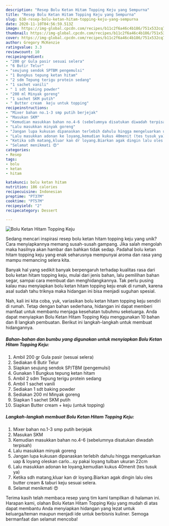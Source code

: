 ```yaml
---
description: "Resep Bolu Ketan Hitam Topping Keju yang Sempurna"
title: "Resep Bolu Ketan Hitam Topping Keju yang Sempurna"
slug: 638-resep-bolu-ketan-hitam-topping-keju-yang-sempurna
date: 2020-11-10T04:56:59.513Z
image: https://img-global.cpcdn.com/recipes/b11c2f6a46c4b186/751x532cq70/bolu-ketan-hitam-topping-keju-foto-resep-utama.jpg
thumbnail: https://img-global.cpcdn.com/recipes/b11c2f6a46c4b186/751x532cq70/bolu-ketan-hitam-topping-keju-foto-resep-utama.jpg
cover: https://img-global.cpcdn.com/recipes/b11c2f6a46c4b186/751x532cq70/bolu-ketan-hitam-topping-keju-foto-resep-utama.jpg
author: Gregory McKenzie
ratingvalue: 3.3
reviewcount: 10
recipeingredient:
- "200 gr Gula pasir sesuai selera"
- "6 Butir Telur"
- "seujung sendok SPTBM pengemulsi"
- "1 Bungkus tepung ketan hitam"
- "2 sdm Tepung terigu protein sedang"
- "1 sachet vanili"
- " 1 sdt baking powder"
- "200 ml Minyak goreng"
- "1 sachet SKM putih"
- " Butter cream  keju untuk topping"
recipeinstructions:
- "Mixer bahan no.1-3 smp putih berjejak"
- "Masukan SKM"
- "Kemudian masukkan bahan no.4-6 (sebelumnya disatukan diwadah terpisah)"
- "Lalu masukkan minyak goreng"
- "Jangan lupa kukusan dipanaskan terlebih dahulu hingga mengeluarkan uap &amp; loyang oleskan carlo...sy pakai loyang tulban ukuran 22cm"
- "Lalu masukkan adonan ke loyang,kemudian kukus 40menit (tes tusuk ya)"
- "Ketika sdh matang,kluar kan dr loyang.Biarkan agak dingin lalu oles butter cream &amp; taburi keju sesuai selera."
- "Selamat menikmati 😍"
categories:
- Resep
tags:
- bolu
- ketan
- hitam

katakunci: bolu ketan hitam 
nutrition: 186 calories
recipecuisine: Indonesian
preptime: "PT37M"
cooktime: "PT57M"
recipeyield: "2"
recipecategory: Dessert

---
```



![Bolu Ketan Hitam Topping Keju](https://img-global.cpcdn.com/recipes/b11c2f6a46c4b186/751x532cq70/bolu-ketan-hitam-topping-keju-foto-resep-utama.jpg)

Sedang mencari inspirasi resep bolu ketan hitam topping keju yang unik? Cara menyiapkannya memang susah-susah gampang. Jika salah mengolah maka hasilnya akan hambar dan bahkan tidak sedap. Padahal bolu ketan hitam topping keju yang enak seharusnya mempunyai aroma dan rasa yang mampu memancing selera kita.

Banyak hal yang sedikit banyak berpengaruh terhadap kualitas rasa dari bolu ketan hitam topping keju, mulai dari jenis bahan, lalu pemilihan bahan segar, sampai cara membuat dan menghidangkannya. Tak perlu pusing kalau mau menyiapkan bolu ketan hitam topping keju enak di rumah, karena asal sudah tahu triknya maka hidangan ini bisa menjadi suguhan spesial.




Nah, kali ini kita coba, yuk, variasikan bolu ketan hitam topping keju sendiri di rumah. Tetap dengan bahan sederhana, hidangan ini dapat memberi manfaat untuk membantu menjaga kesehatan tubuhmu sekeluarga. Anda dapat menyiapkan Bolu Ketan Hitam Topping Keju menggunakan 10 bahan dan 8 langkah pembuatan. Berikut ini langkah-langkah untuk membuat hidangannya.

<!--inarticleads1-->

##### Bahan-bahan dan bumbu yang digunakan untuk menyiapkan Bolu Ketan Hitam Topping Keju:

1. Ambil 200 gr Gula pasir (sesuai selera)
1. Sediakan 6 Butir Telur
1. Siapkan seujung sendok SP/TBM (pengemulsi)
1. Gunakan 1 Bungkus tepung ketan hitam
1. Ambil 2 sdm Tepung terigu protein sedang
1. Ambil 1 sachet vanili
1. Sediakan  1 sdt baking powder
1. Sediakan 200 ml Minyak goreng
1. Siapkan 1 sachet SKM putih
1. Siapkan  Butter cream + keju (untuk topping)




<!--inarticleads2-->

##### Langkah-langkah membuat Bolu Ketan Hitam Topping Keju:

1. Mixer bahan no.1-3 smp putih berjejak
1. Masukan SKM
1. Kemudian masukkan bahan no.4-6 (sebelumnya disatukan diwadah terpisah)
1. Lalu masukkan minyak goreng
1. Jangan lupa kukusan dipanaskan terlebih dahulu hingga mengeluarkan uap &amp; loyang oleskan carlo...sy pakai loyang tulban ukuran 22cm
1. Lalu masukkan adonan ke loyang,kemudian kukus 40menit (tes tusuk ya)
1. Ketika sdh matang,kluar kan dr loyang.Biarkan agak dingin lalu oles butter cream &amp; taburi keju sesuai selera.
1. Selamat menikmati 😍




Terima kasih telah membaca resep yang tim kami tampilkan di halaman ini. Harapan kami, olahan Bolu Ketan Hitam Topping Keju yang mudah di atas dapat membantu Anda menyiapkan hidangan yang lezat untuk keluarga/teman maupun menjadi ide untuk berbisnis kuliner. Semoga bermanfaat dan selamat mencoba!
